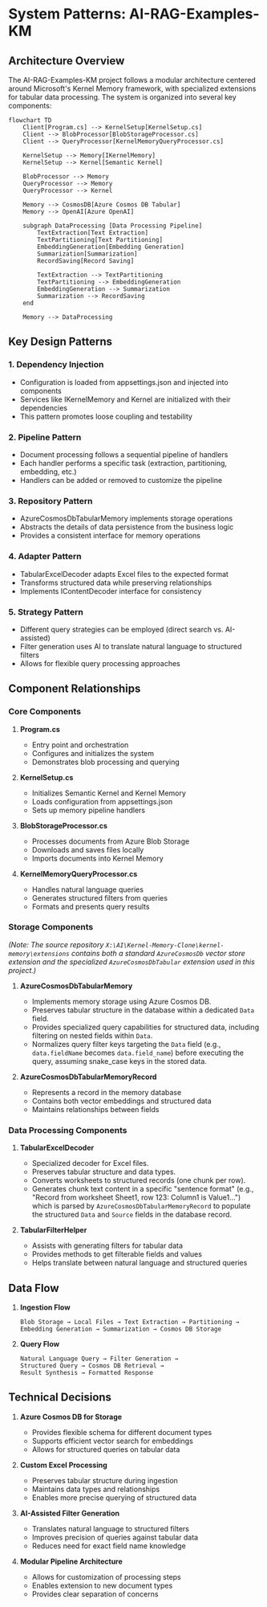 # System Patterns: AI-RAG-Examples-KM

## Architecture Overview

The AI-RAG-Examples-KM project follows a modular architecture centered around Microsoft's Kernel Memory framework, with specialized extensions for tabular data processing. The system is organized into several key components:

```mermaid
flowchart TD
    Client[Program.cs] --> KernelSetup[KernelSetup.cs]
    Client --> BlobProcessor[BlobStorageProcessor.cs]
    Client --> QueryProcessor[KernelMemoryQueryProcessor.cs]
    
    KernelSetup --> Memory[IKernelMemory]
    KernelSetup --> Kernel[Semantic Kernel]
    
    BlobProcessor --> Memory
    QueryProcessor --> Memory
    QueryProcessor --> Kernel
    
    Memory --> CosmosDB[Azure Cosmos DB Tabular]
    Memory --> OpenAI[Azure OpenAI]
    
    subgraph DataProcessing [Data Processing Pipeline]
        TextExtraction[Text Extraction]
        TextPartitioning[Text Partitioning]
        EmbeddingGeneration[Embedding Generation]
        Summarization[Summarization]
        RecordSaving[Record Saving]
        
        TextExtraction --> TextPartitioning
        TextPartitioning --> EmbeddingGeneration
        EmbeddingGeneration --> Summarization
        Summarization --> RecordSaving
    end
    
    Memory --> DataProcessing
```

## Key Design Patterns

### 1. Dependency Injection
- Configuration is loaded from appsettings.json and injected into components
- Services like IKernelMemory and Kernel are initialized with their dependencies
- This pattern promotes loose coupling and testability

### 2. Pipeline Pattern
- Document processing follows a sequential pipeline of handlers
- Each handler performs a specific task (extraction, partitioning, embedding, etc.)
- Handlers can be added or removed to customize the pipeline

### 3. Repository Pattern
- AzureCosmosDbTabularMemory implements storage operations
- Abstracts the details of data persistence from the business logic
- Provides a consistent interface for memory operations

### 4. Adapter Pattern
- TabularExcelDecoder adapts Excel files to the expected format
- Transforms structured data while preserving relationships
- Implements IContentDecoder interface for consistency

### 5. Strategy Pattern
- Different query strategies can be employed (direct search vs. AI-assisted)
- Filter generation uses AI to translate natural language to structured filters
- Allows for flexible query processing approaches

## Component Relationships

### Core Components

1. **Program.cs**
   - Entry point and orchestration
   - Configures and initializes the system
   - Demonstrates blob processing and querying

2. **KernelSetup.cs**
   - Initializes Semantic Kernel and Kernel Memory
   - Loads configuration from appsettings.json
   - Sets up memory pipeline handlers

3. **BlobStorageProcessor.cs**
   - Processes documents from Azure Blob Storage
   - Downloads and saves files locally
   - Imports documents into Kernel Memory

4. **KernelMemoryQueryProcessor.cs**
   - Handles natural language queries
   - Generates structured filters from queries
   - Formats and presents query results

### Storage Components

*(Note: The source repository `X:\AI\Kernel-Memory-Clone\kernel-memory\extensions` contains both a standard `AzureCosmosDb` vector store extension and the specialized `AzureCosmosDbTabular` extension used in this project.)*

1. **AzureCosmosDbTabularMemory**
   - Implements memory storage using Azure Cosmos DB.
   - Preserves tabular structure in the database within a dedicated `Data` field.
   - Provides specialized query capabilities for structured data, including filtering on nested fields within `Data`.
   - Normalizes query filter keys targeting the `Data` field (e.g., `data.fieldName` becomes `data.field_name`) before executing the query, assuming snake_case keys in the stored data.

2. **AzureCosmosDbTabularMemoryRecord**
   - Represents a record in the memory database
   - Contains both vector embeddings and structured data
   - Maintains relationships between fields

### Data Processing Components

1. **TabularExcelDecoder**
   - Specialized decoder for Excel files.
   - Preserves tabular structure and data types.
   - Converts worksheets to structured records (one chunk per row).
   - Generates chunk text content in a specific "sentence format" (e.g., "Record from worksheet Sheet1, row 123: Column1 is Value1...") which is parsed by `AzureCosmosDbTabularMemoryRecord` to populate the structured `Data` and `Source` fields in the database record.

2. **TabularFilterHelper**
   - Assists with generating filters for tabular data
   - Provides methods to get filterable fields and values
   - Helps translate between natural language and structured queries

## Data Flow

1. **Ingestion Flow**
   ```
   Blob Storage → Local Files → Text Extraction → Partitioning → 
   Embedding Generation → Summarization → Cosmos DB Storage
   ```

2. **Query Flow**
   ```
   Natural Language Query → Filter Generation → 
   Structured Query → Cosmos DB Retrieval → 
   Result Synthesis → Formatted Response
   ```

## Technical Decisions

1. **Azure Cosmos DB for Storage**
   - Provides flexible schema for different document types
   - Supports efficient vector search for embeddings
   - Allows for structured queries on tabular data

2. **Custom Excel Processing**
   - Preserves tabular structure during ingestion
   - Maintains data types and relationships
   - Enables more precise querying of structured data

3. **AI-Assisted Filter Generation**
   - Translates natural language to structured filters
   - Improves precision of queries against tabular data
   - Reduces need for exact field name knowledge

4. **Modular Pipeline Architecture**
   - Allows for customization of processing steps
   - Enables extension to new document types
   - Provides clear separation of concerns
